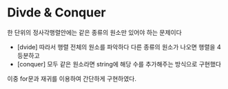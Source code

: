 # Divde & Conquer

한 단위의 정사각행렬안에는 같은 종류의 원소만 있어야 하는 문제이다 <br>

- [dvide] 따라서 행렬 전체의 원소를 파악하다 다른 종류의 원소가 나오면 행렬을 4등분하고 
- [conquer] 모두 같은 원소라면 string에 해당 수를 추가해주는 방식으로 구현했다
  
이중 for문과 재귀를 이용하여 간단하게 구현하였다.

